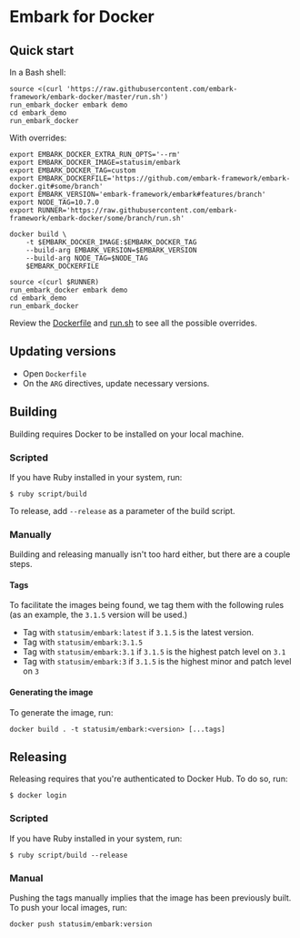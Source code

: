 # Embark for Docker

## Quick start

In a Bash shell:
``` shell
source <(curl 'https://raw.githubusercontent.com/embark-framework/embark-docker/master/run.sh')
run_embark_docker embark demo
cd embark_demo
run_embark_docker
```

With overrides:

``` shell
export EMBARK_DOCKER_EXTRA_RUN_OPTS='--rm'
export EMBARK_DOCKER_IMAGE=statusim/embark
export EMBARK_DOCKER_TAG=custom
export EMBARK_DOCKERFILE='https://github.com/embark-framework/embark-docker.git#some/branch'
export EMBARK_VERSION='embark-framework/embark#features/branch'
export NODE_TAG=10.7.0
export RUNNER='https://raw.githubusercontent.com/embark-framework/embark-docker/some/branch/run.sh'

docker build \
    -t $EMBARK_DOCKER_IMAGE:$EMBARK_DOCKER_TAG
    --build-arg EMBARK_VERSION=$EMBARK_VERSION
    --build-arg NODE_TAG=$NODE_TAG
    $EMBARK_DOCKERFILE

source <(curl $RUNNER)
run_embark_docker embark demo
cd embark_demo
run_embark_docker
```

Review the [Dockerfile](https://github.com/embark-framework/embark-docker/blob/master/Dockerfile) and [run.sh](https://github.com/embark-framework/embark-docker/blob/master/run.sh#L66-L70) to see all the possible overrides.

## Updating versions

* Open `Dockerfile`
* On the `ARG` directives, update necessary versions.

## Building

Building requires Docker to be installed on your local machine.

### Scripted

If you have Ruby installed in your system, run:

```
$ ruby script/build
```

To release, add `--release` as a parameter of the build script.

### Manually

Building and releasing manually isn't too hard either, but there are a couple steps.

#### Tags

To facilitate the images being found, we tag them with the following rules (as an example, the `3.1.5` version will be used.)

- Tag with `statusim/embark:latest` if `3.1.5` is the latest version.
- Tag with `statusim/embark:3.1.5`
- Tag with `statusim/embark:3.1` if `3.1.5` is the highest patch level on `3.1`
- Tag with `statusim/embark:3` if `3.1.5` is the highest minor and patch level on `3`

#### Generating the image

To generate the image, run:

```
docker build . -t statusim/embark:<version> [...tags]
```

## Releasing

Releasing requires that you're authenticated to Docker Hub. To do so, run:

```
$ docker login
```

### Scripted

If you have Ruby installed in your system, run:

```
$ ruby script/build --release
```

### Manual

Pushing the tags manually implies that the image has been previously built. To push your local images, run:

```
docker push statusim/embark:version
```
